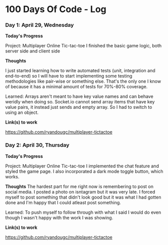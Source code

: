# 100 Days Of Code - Log

### Day 1: April 29, Wednesday

**Today's Progress**

Project: Multiplayer Online Tic-tac-toe
I finished the basic game logic, both server side and client side

**Thoughts** 

I just started learning how to write automated tests (unit, integration and end-to-end) so I will have to start implementing some testing methodologies like pair-wise or something else. That's the only one I know of because it has a minimal amount of tests for 70%-80% coverage. 

Learned: 
Arrays aren't meant to have key value names and can behave weridly when doing so. Socket.io cannot send array items that have key value pairs, it instead just sends and empty array. So I had to switch to using an object.

**Link(s) to work**

https://github.com/ryandougc/multiplayer-tictactoe


### Day 2: April 30, Thursday

**Today's Progress**

Project: Multiplayer Online Tic-tac-toe
I implemented the chat feature and styled the game page. I also incorporated a dark mode toggle button, which works.

**Thoughts** 
The hardest part for me right now is remembering to post on social media. I posted a photo on isntagram but it was very late. I forced myself to post something that didn't look good but it was what I had gotten done and I'm happy that I could atleast post something.

Learned: 
To push myself to follow through with what I said I would do even though I wasn't happy with the work I was showing.

**Link(s) to work**

https://github.com/ryandougc/multiplayer-tictactoe
